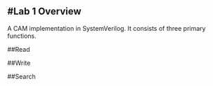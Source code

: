 #Lab 1 Overview
---
A CAM implementation in SystemVerilog. It consists of three primary functions.

##Read

##Write

##Search
